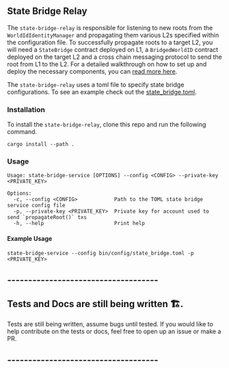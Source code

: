 ## State Bridge Relay

The `state-bridge-relay` is responsible for listening to new roots from the `WorldIdIdentityManager` and propagating them various L2s specified within the configuration file. To successfully propagate roots to a target L2, you will need a `StateBridge` contract deployed on L1, a `BridgedWorldID` contract deployed on the target L2 and a cross chain messaging protocol to send the root from L1 to the L2. For a detailed walkthrough on how to set up and deploy the necessary components, you can [read more here](https://worldcoin.org/blog/announcements/new-state-bridge-update-enables-permissionless-integration-world-id).

The `state-bridge-relay` uses a toml file to specify state bridge configurations. To see an example check out the [state_bridge.toml](./bin/configs/state_bridge.toml).


### Installation
To install the `state-bridge-relay`, clone this repo and run the following command.

```
cargo install --path .
```


### Usage 
```
Usage: state-bridge-service [OPTIONS] --config <CONFIG> --private-key <PRIVATE_KEY>

Options:
  -c, --config <CONFIG>            Path to the TOML state bridge service config file
  -p, --private-key <PRIVATE_KEY>  Private key for account used to send `propagateRoot()` txs
  -h, --help                       Print help
```

#### Example Usage
```
state-bridge-service --config bin/config/state_bridge.toml -p <PRIVATE_KEY>
```


## ------------------------------------
## Tests and Docs are still being written 🏗️.
Tests are still being written, assume bugs until tested. If you would like to help contribute on the tests or docs, feel free to open up an issue or make a PR.
## ------------------------------------